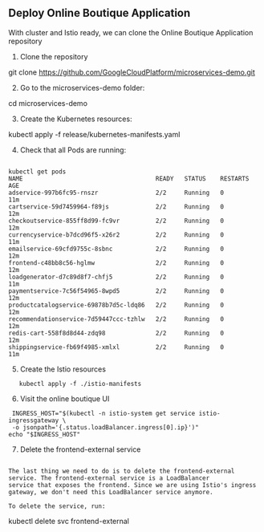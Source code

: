 
## Deploy Online Boutique Application

With cluster and Istio ready, we can clone the Online Boutique Application repository

1. Clone the repository

git clone https://github.com/GoogleCloudPlatform/microservices-demo.git

2. Go to the microservices-demo folder:

cd microservices-demo

3. Create the Kubernetes resources:

kubectl apply -f release/kubernetes-manifests.yaml

4. Check that all Pods are running:

```

kubectl get pods
NAME                                     READY   STATUS    RESTARTS   AGE
adservice-997b6fc95-rnszr                2/2     Running   0          11m
cartservice-59d7459964-f89js             2/2     Running   0          12m
checkoutservice-855ff8d99-fc9vr          2/2     Running   0          12m
currencyservice-b7dcd96f5-x26r2          2/2     Running   0          11m
emailservice-69cfd9755c-8sbnc            2/2     Running   0          12m
frontend-c48bb8c56-hglmw                 2/2     Running   0          12m
loadgenerator-d7c89d8f7-chfj5            2/2     Running   0          11m
paymentservice-7c56f54965-8wpd5          2/2     Running   0          12m
productcatalogservice-69878b7d5c-ldq86   2/2     Running   0          12m
recommendationservice-7d59447ccc-tzhlw   2/2     Running   0          12m
redis-cart-558f8d8d44-zdq98              2/2     Running   0          12m
shippingservice-fb69f4985-xmlxl          2/2     Running   0          11m

```

5. Create the Istio resources

```
   kubectl apply -f ./istio-manifests
```

6. Visit the online boutique UI

  ```
   INGRESS_HOST="$(kubectl -n istio-system get service istio-ingressgateway \
   -o jsonpath='{.status.loadBalancer.ingress[0].ip}')"
echo "$INGRESS_HOST"

```

7. Delete the frontend-external service

```
 
The last thing we need to do is to delete the frontend-external service. The frontend-external service is a LoadBalancer
service that exposes the frontend. Since we are using Istio's ingress gateway, we don't need this LoadBalancer service anymore.

To delete the service, run:

```
kubectl delete svc frontend-external

```















